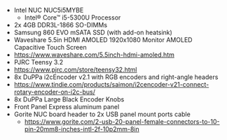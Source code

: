 * Intel NUC NUC5i5MYBE
  * Intel® Core™ i5-5300U Processor
* 2x 4GB DDR3L-1866 SO-DIMMs
* Samsung 860 EVO mSATA SSD (with add-on heatsink)
* Waveshare 5.5in HDMI AMOLED 1920x1080 Monitor AMOLED Capacitive Touch Screen
 * https://www.waveshare.com/5.5inch-hdmi-amoled.htm
* PJRC Teensy 3.2
 * https://www.pjrc.com/store/teensy32.html
* 8x DuPPa i2cEncoder v2.1 with RGB encoders and right-angle headers
 * https://www.tindie.com/products/saimon/i2cencoder-v21-connect-rotary-encoder-on-i2c-bus/
* 8x DuPPa Large Black Encoder Knobs
* Front Panel Express aluminum panel
* Gorite NUC board header to 2x USB panel mount ports cable
  * https://www.gorite.com/2-usb-20-panel-female-connectors-to-10-pin-20mm8-inches-intl-2f-10p2mm-8in
